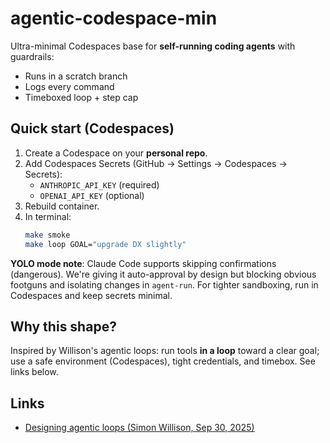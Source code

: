 # agentic-codespace-min

Ultra-minimal Codespaces base for **self-running coding agents** with guardrails:
- Runs in a scratch branch
- Logs every command
- Timeboxed loop + step cap

## Quick start (Codespaces)
1. Create a Codespace on your **personal repo**.
2. Add Codespaces Secrets (GitHub → Settings → Codespaces → Secrets):
   - `ANTHROPIC_API_KEY` (required)
   - `OPENAI_API_KEY` (optional)
3. Rebuild container.
4. In terminal:
   ```bash
   make smoke
   make loop GOAL="upgrade DX slightly"
   ```

**YOLO mode note**: Claude Code supports skipping confirmations (dangerous). We're giving it auto-approval by design but blocking obvious footguns and isolating changes in `agent-run`. For tighter sandboxing, run in Codespaces and keep secrets minimal.

## Why this shape?

Inspired by Willison's agentic loops: run tools **in a loop** toward a clear goal; use a safe environment (Codespaces), tight credentials, and timebox. See links below.

## Links

* [Designing agentic loops (Simon Willison, Sep 30, 2025)](https://simonwillison.net/2025/Sep/30/designing-agentic-loops/)

